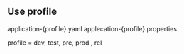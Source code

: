 ## Use profile

application-{profile}.yaml
applecation-{profile}.properties

profile = dev, test, pre, prod , rel